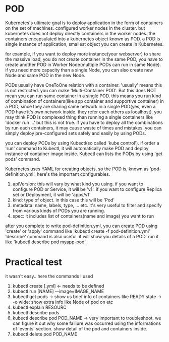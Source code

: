 # POD
Kubernetes's ultimate goal is to deploy application in the form of containers on the set of machines. configured worker nodes in the cluster.
but kubernetes does not deploy directly containers in the worker nodes. the containers encapsulated into a kubernetes object known as POD.
a POD is single instance of application, smallest object you can create in Kubernetes.

for example, if you want to deploy more instance(your webserver) to share the massive load, you do not create container in the same POD, you have to create another POD in Worker Node(multiple PODs can run in same Node).
if you need more capacity than a single Node, you can also create new Node and same POD in the new Node.

PODs usually have OneToOne relation with a container. 'usually' means this is not restricted. you can make 'Multi-Container POD'.
But this does NOT mean you can run same container in a single POD. this means you run kind of combination of containers(like app container and supportive container) in a POD, since they are sharing same network in a single POD(yes, even a POD have it's own network inside. they refer each others as localhost).
you may think POD is complexed thing than running a single containers like 'docker run ...' but this is not true. if you have to deploy all the combinations by run each containers, it may cause waste of times and mistakes.
you can simply deploy pre-configured sets safely and easily by using PODs.

you can deploy PODs by using Kubectl(so called 'kube control'). if order a 'run' command to Kubectl, it will automatically make POD and deploy instance of container image inside.
Kubectl can lists the PODs by using 'get pods' command.

Kubernetes uses YAML for creating objects, so the POD is, known as 'pod-definition.yml'. 
here's the important configurables.

1. apiVersion: this will vary by what kind you using. if you want to configure POD or Service, it will be 'v1'. if you want to configure Replica set or Deployment, it will be 'apps/v1'
2. kind: type of object. in this case this will be 'Pod'
3. metadata: name, labels, type, ... etc. it's very useful to filter and specify from various kinds of PODs you are running.
4. spec: it includes list of containers(name and image) you want to run

after you complete to write pod-definition.yml, you can create POD using 'create' or 'apply' command like 'kubectl create -f pod-definition.yml'
'describe' command is also useful. it will show you details of a POD. run it like 'kubectl describe pod myapp-pod'.

# Practical test
it wasn't easy.. here the commands I used

1. kubectl create [.yml] <- needs to be defined
2. kubectl run [NAME] --image=IMAGE_NAME
3. kubectl get pods
  -> show us brief info of containers like READY state
  -> -o wide: show extra info like Node of pod on etc
4. kubectl explain RESOURC
5. kubectl describe pods
6. kubectl describe pod POD_NAME 
  -> very important to troubleshoot. we can figure it out why some failiure was occurred using the informations of 'events' section. show detail of the pod and containers inside.
7. kubectl delete pod POD_NAME 




